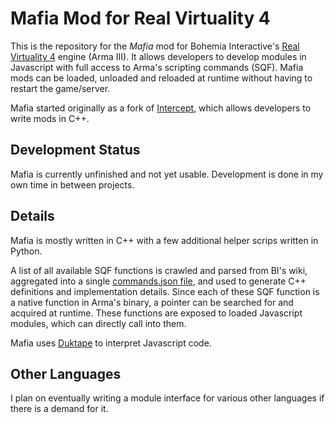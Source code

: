 # Mafia Mod for Real Virtuality 4

This is the repository for the *Mafia* mod for Bohemia
Interactive's [Real Virtuality 4](https://community.bistudio.com/wiki/Real_Virtuality)
engine (Arma III). It allows developers to develop modules in Javascript with full access to Arma's scripting commands
(SQF). Mafia mods can be loaded, unloaded and reloaded at runtime without having to restart the game/server.

Mafia started originally as a fork of [Intercept](https://github.com/intercept/intercept), which allows developers to
write mods in C++.

## Development Status

Mafia is currently unfinished and not yet usable. Development is done in my own time in between projects.

## Details

Mafia is mostly written in C++ with a few additional helper scrips written in Python.

A list of all available SQF functions is crawled and parsed from BI's wiki, aggregated into a single
[commands.json file](https://github.com/Ilareguy/mafia-core/blob/master/tools/commands.json), and used to generate C++
definitions and implementation details. Since each of these SQF function is a native function in Arma's binary, a
pointer can be searched for and acquired at runtime. These functions are exposed to loaded Javascript modules,
which can directly call into them.

Mafia uses [Duktape](https://duktape.org/) to interpret Javascript code.

## Other Languages

I plan on eventually writing a module interface for various other languages if there is a demand for it.
